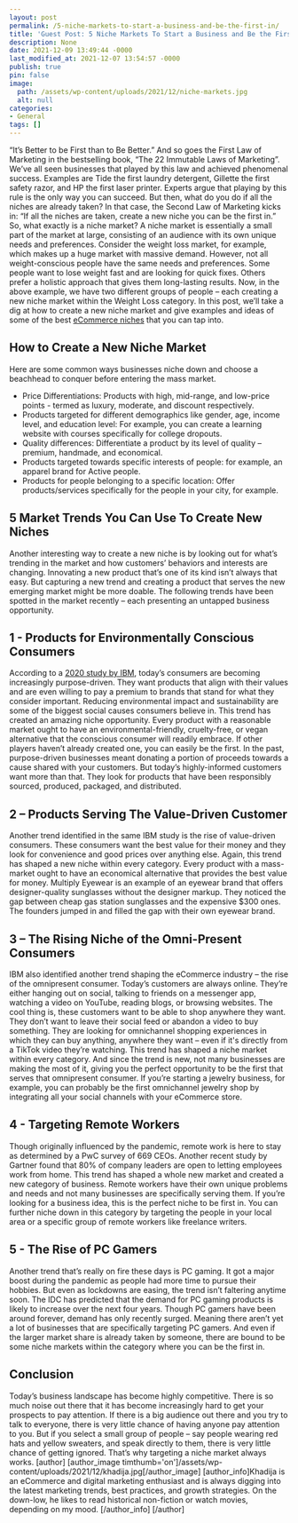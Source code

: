 ```yaml
---
layout: post
permalink: /5-niche-markets-to-start-a-business-and-be-the-first-in/
title: 'Guest Post: 5 Niche Markets To Start a Business and Be the First In'
description: None
date: 2021-12-09 13:49:44 -0000
last_modified_at: 2021-12-07 13:54:57 -0000
publish: true
pin: false
image:
  path: /assets/wp-content/uploads/2021/12/niche-markets.jpg
  alt: null
categories:
- General
tags: []
---
```

“It’s Better to be First than to Be Better.” And so goes the First Law of Marketing in the bestselling book, “The 22 Immutable Laws of Marketing”. We’ve all seen businesses that played by this law and achieved phenomenal success. Examples are Tide the first laundry detergent, Gillette the first safety razor, and HP the first laser printer. Experts argue that playing by this rule is the only way you can succeed. But then, what do you do if all the niches are already taken?  In that case, the Second Law of Marketing kicks in:  “If all the niches are taken, create a new niche you can be the first in.” So, what exactly is a niche market? A niche market is essentially a small part of the market at large, consisting of an audience with its own unique needs and preferences.  Consider the weight loss market, for example, which makes up a huge market with massive demand. However, not all weight-conscious people have the same needs and preferences. Some people want to lose weight fast and are looking for quick fixes. Others prefer a holistic approach that gives them long-lasting results.  Now, in the above example, we have two different groups of people – each creating a new niche market within the Weight Loss category.  In this post, we’ll take a dig at how to create a new niche market and give examples and ideas of some of the best [eCommerce niches](https://codup.co/best-ecommerce-niches/) that you can tap into.

## How to Create a New Niche Market

Here are some common ways businesses niche down and choose a beachhead to conquer before entering the mass market.

* Price Differentiations: Products with high, mid-range, and low-price points - termed as luxury, moderate, and discount respectively.
* Products targeted for different demographics like gender, age, income level, and education level: For example, you can create a learning website with courses specifically for college dropouts.
* Quality differences: Differentiate a product by its level of quality – premium, handmade, and economical.
* Products targeted towards specific interests of people: for example, an apparel brand for Active people.
* Products for people belonging to a specific location: Offer products/services specifically for the people in your city, for example.



## 5 Market Trends You Can Use To Create New Niches

Another interesting way to create a new niche is by looking out for what’s trending in the market and how customers’ behaviors and interests are changing.  Innovating a new product that’s one of its kind isn’t always that easy. But capturing a new trend and creating a product that serves the new emerging market might be more doable.  The following trends have been spotted in the market recently – each presenting an untapped business opportunity.

## 1 - Products for Environmentally Conscious Consumers

According to a [2020 study by IBM](https://www.ibm.com/downloads/cas/EXK4XKX8), today’s consumers are becoming increasingly purpose-driven. They want products that align with their values and are even willing to pay a premium to brands that stand for what they consider important. Reducing environmental impact and sustainability are some of the biggest social causes consumers believe in.  This trend has created an amazing niche opportunity. Every product with a reasonable market ought to have an environmental-friendly, cruelty-free, or vegan alternative that the conscious consumer will readily embrace. If other players haven’t already created one, you can easily be the first. In the past, purpose-driven businesses meant donating a portion of proceeds towards a cause shared with your customers. But today’s highly-informed customers want more than that. They look for products that have been responsibly sourced, produced, packaged, and distributed.

## 2 – Products Serving The Value-Driven Customer

Another trend identified in the same IBM study is the rise of value-driven consumers. These consumers want the best value for their money and they look for convenience and good prices over anything else.  Again, this trend has shaped a new niche within every category. Every product with a mass-market ought to have an economical alternative that provides the best value for money.  Multiply Eyewear is an example of an eyewear brand that offers designer-quality sunglasses without the designer markup. They noticed the gap between cheap gas station sunglasses and the expensive $300 ones. The founders jumped in and filled the gap with their own eyewear brand.

## 3 – The Rising Niche of the Omni-Present Consumers

IBM also identified another trend shaping the eCommerce industry – the rise of the omnipresent consumer. Today’s customers are always online. They’re either hanging out on social, talking to friends on a messenger app, watching a video on YouTube, reading blogs, or browsing websites. The cool thing is, these customers want to be able to shop anywhere they want.  They don’t want to leave their social feed or abandon a video to buy something. They are looking for omnichannel shopping experiences in which they can buy anything, anywhere they want – even if it's directly from a TikTok video they’re watching. This trend has shaped a niche market within every category. And since the trend is new, not many businesses are making the most of it, giving you the perfect opportunity to be the first that serves that omnipresent consumer.  If you’re starting a jewelry business, for example, you can probably be the first omnichannel jewelry shop by integrating all your social channels with your eCommerce store.

## 4 - Targeting Remote Workers

Though originally influenced by the pandemic, remote work is here to stay as determined by a PwC survey of 669 CEOs. Another recent study by Gartner found that 80% of company leaders are open to letting employees work from home.  This trend has shaped a whole new market and created a new category of business. Remote workers have their own unique problems and needs and not many businesses are specifically serving them. If you’re looking for a business idea, this is the perfect niche to be first in.  You can further niche down in this category by targeting the people in your local area or a specific group of remote workers like freelance writers.

## 5 - The Rise of PC Gamers

Another trend that’s really on fire these days is PC gaming. It got a major boost during the pandemic as people had more time to pursue their hobbies. But even as lockdowns are easing, the trend isn’t faltering anytime soon. The IDC has predicted that the demand for PC gaming products is likely to increase over the next four years.  Though PC gamers have been around forever, demand has only recently surged. Meaning there aren’t yet a lot of businesses that are specifically targeting PC gamers. And even if the larger market share is already taken by someone, there are bound to be some niche markets within the category where you can be the first in.

## Conclusion

Today’s business landscape has become highly competitive. There is so much noise out there that it has become increasingly hard to get your prospects to pay attention. If there is a big audience out there and you try to talk to everyone, there is very little chance of having anyone pay attention to you. But if you select a small group of people – say people wearing red hats and yellow sweaters, and speak directly to them, there is very little chance of getting ignored.  That’s why targeting a niche market always works. [author] [author_image timthumb='on']/assets/wp-content/uploads/2021/12/khadija.jpg[/author_image] [author_info]Khadija is an eCommerce and digital marketing enthusiast and is always digging into the latest marketing trends, best practices, and growth strategies. On the down-low, he likes to read historical non-fiction or watch movies, depending on my mood. [/author_info] [/author]  
